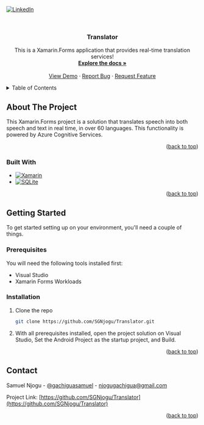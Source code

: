 <!-- Improved compatibility of back to top link: See: https://github.com/othneildrew/Best-README-Template/pull/73 -->
<a name="readme-top"></a>
<!--
*** Thanks for checking out the Best-README-Template. If you have a suggestion
*** that would make this better, please fork the repo and create a pull request
*** or simply open an issue with the tag "enhancement".
*** Don't forget to give the project a star!
*** Thanks again! Now go create something AMAZING! :D
-->



<!-- PROJECT SHIELDS -->
<!--
*** I'm using markdown "reference style" links for readability.
*** Reference links are enclosed in brackets [ ] instead of parentheses ( ).
*** See the bottom of this document for the declaration of the reference variables
*** for contributors-url, forks-url, etc. This is an optional, concise syntax you may use.
*** https://www.markdownguide.org/basic-syntax/#reference-style-links
-->
[![LinkedIn][linkedin-shield]][linkedin-url]



<!-- PROJECT LOGO -->
<br />
<div align="center">
<h3 align="center">Translator</h3>

  <p align="center">
    This is a Xamarin.Forms application that provides real-time translation services!
    <br />
    <a href="https://github.com/SGNjogu/Translator"><strong>Explore the docs »</strong></a>
    <br />
    <br />
    <a href="https://github.com/SGNjogu/Translator">View Demo</a>
    ·
    <a href="https://github.com/SGNjogu/Translator/issues">Report Bug</a>
    ·
    <a href="https://github.com/SGNjogu/Translator/issues">Request Feature</a>
  </p>
</div>



<!-- TABLE OF CONTENTS -->
<details>
  <summary>Table of Contents</summary>
  <ol>
    <li>
      <a href="#about-the-project">About The Project</a>
      <ul>
        <li><a href="#built-with">Built With</a></li>
      </ul>
    </li>
    <li>
      <a href="#getting-started">Getting Started</a>
      <ul>
        <li><a href="#prerequisites">Prerequisites</a></li>
        <li><a href="#installation">Installation</a></li>
      </ul>
    </li>
    <li><a href="#contact">Contact</a></li>
  </ol>
</details>



<!-- ABOUT THE PROJECT -->
## About The Project

This Xamarin.Forms project is a solution that translates speech into both speech and text in real time, in over 60 languages. This functionality is powered by Azure Cognitive Services.

<p align="right">(<a href="#readme-top">back to top</a>)</p>



### Built With

* [![Xamarin][Xamarin]][Xamarin-url]
* [![SQLite][SQLite]][SQLite-url]

<p align="right">(<a href="#readme-top">back to top</a>)</p>



<!-- GETTING STARTED -->
## Getting Started

To get started setting up on your environment, you'll need a couple of things.

### Prerequisites

You will need the following tools installed first:
* Visual Studio
* Xamarin Forms Workloads

### Installation

1. Clone the repo
   ```sh
   git clone https://github.com/SGNjogu/Translator.git
   ```
2. With all prerequisites installed, open the project solution on Visual Studio, Set the Android Project as the startup project, and Build.

<p align="right">(<a href="#readme-top">back to top</a>)</p>


<!-- CONTACT -->
## Contact

Samuel Njogu - [@gachiguasamuel](https://twitter.com/gachiguasamuel) - njogugachigua@gmail.com

Project Link: [https://github.com/SGNjogu/Translator](https://github.com/SGNjogu/Translator)

<p align="right">(<a href="#readme-top">back to top</a>)</p>


<!-- MARKDOWN LINKS & IMAGES -->
<!-- https://www.markdownguide.org/basic-syntax/#reference-style-links -->
[linkedin-shield]: https://img.shields.io/badge/-LinkedIn-black.svg?style=for-the-badge&logo=linkedin&colorB=555
[linkedin-url]: https://linkedin.com/in/samuelnjogu
[Xamarin]: https://img.shields.io/badge/Xamarin-3199DC?style=for-the-badge&logo=xamarin&logoColor=white
[Xamarin-url]: https://learn.microsoft.com/en-us/xamarin/
[SQLite]: https://img.shields.io/badge/sqlite-%2307405e.svg?style=for-the-badge&logo=sqlite&logoColor=white
[SQLite-url]: https://www.sqlite.org/docs.html
